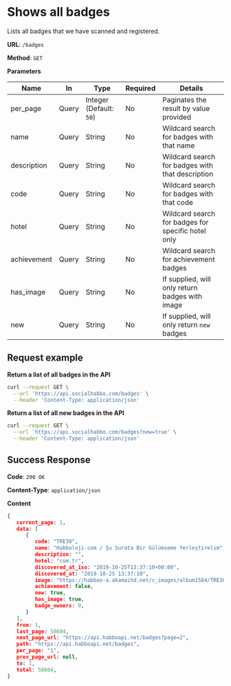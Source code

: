 # Shows all badges
Lists all badges that we have scanned and registered.

**URL**: `/badges`

**Method**: `GET`

**Parameters**

| Name | In | Type | Required | Details |
| --- | --- | --- | --- | --- |
| per_page | Query | Integer (Default: `50`) | No | Paginates the result by value provided |
| name | Query | String | No | Wildcard search for badges with that name |
| description | Query | String | No | Wildcard search for badges with that description |
| code | Query | String | No | Wildcard search for badges with that code |
| hotel | Query | String | No | Wildcard search for badges for specific hotel only |
| achievement | Query | String | No | Wildcard search for achievement badges |
| has_image | Query | String | No | If supplied, will only return badges with image |
| new | Query | String | No | If supplied, will only return `new` badges |

## Request example
**Return a list of all badges in the API**
```bash
curl --request GET \
  --url 'https://api.socialhabbo.com/badges' \
  --header 'Content-Type: application/json'
```

**Return a list of all new badges in the API**
```bash
curl --request GET \
  --url 'https://api.socialhabbo.com/badges?new=true' \
  --header 'Content-Type: application/json'
```

## Success Response
**Code**: `200 OK`

**Content-Type**: `application/json`

**Content**
```json
{
   current_page: 1,
   data: [
      {
         code: "TRE30",
         name: "Habboloji.com / Şu Surata Bir Gülümseme Yerleştirelim",
         description: "",
         hotel: "com.tr",
         discovered_at_iso: "2019-10-25T13:37:10+00:00",
         discovered_at: "2019-10-25 13:37:10",
         image: "https://habboo-a.akamaihd.net/c_images/album1584/TRE30.gif",
         achievement: false,
         new: true,
         has_image: true,
         badge_owners: 0,
      }
   ],
   from: 1,
   last_page: 58604,
   next_page_url: "https://api.habboapi.net/badges?page=2",
   path: "https://api.habboapi.net/badges",
   per_page: "1",
   prev_page_url: null,
   to: 1,
   total: 58604,
}
```
